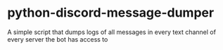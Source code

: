 # python-discord-message-dumper

A simple script that dumps logs of all messages in every text channel of every server the bot has access to